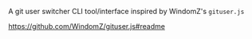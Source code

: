A git user switcher CLI tool/interface inspired by WindomZ's `gituser.js`

https://github.com/WindomZ/gituser.js#readme
